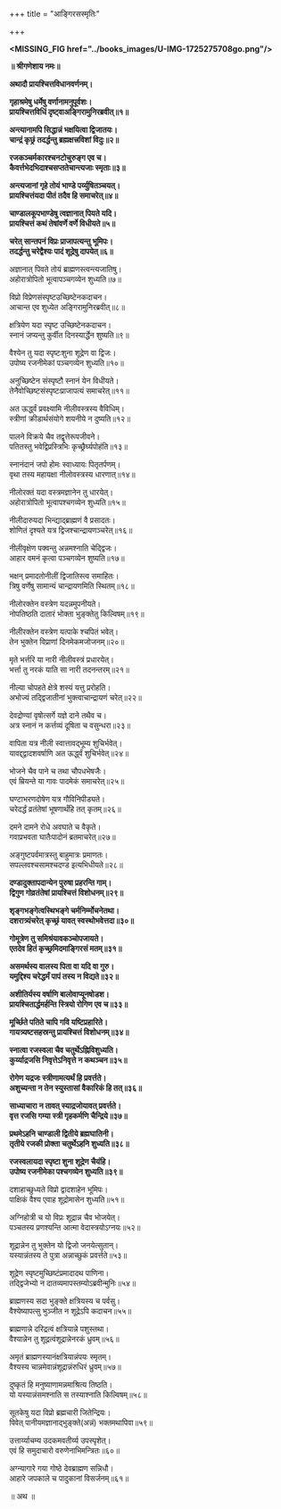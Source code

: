 +++
title = "आङ्गिरसस्मृतिः"

+++

**<MISSING_FIG href="../books_images/U-IMG-1725275708go.png"/>**  

**॥ श्रीगणेशाय नमः॥**

**अथादौ प्रायश्चित्तविधानवर्णनम्।**

**गृहाश्रमेषु धर्मेषु वर्णानामनुपूर्वशः।  
प्रायश्चित्तविधिं दृष्ट्वाअङ्गिरामुनिरब्रवीत्॥१॥**

**अन्त्यानामपि सिद्धान्नं भक्षयित्वा द्विजातयः।  
चान्द्रं कृछ्रं तदर्द्धन्तु ब्रह्मक्षत्त्रविशां विदुः॥२॥**

**रजकञ्चर्मकारश्चनटोचुरुङ्ग एव च।  
कैवर्त्तभेदभिदाश्चसप्ततेचान्त्यजाः स्मृताः॥३॥**

**अन्त्यजानां गृहे तोयं भाण्डे पर्य्युषितञ्चयत्।  
प्रायश्चित्तंयदा पीतं तदैव हि समाचरेत्॥४॥**

**चाण्डालकूपभाण्डेषु त्वज्ञानात् पियते यदि।  
प्रायश्चित्तं कथं तेषांवर्णे वर्णे विधीयते॥५॥**

**चरेत् सान्तपनं विप्रः प्राजापत्यन्तु भूमिपः।  
तदर्द्धन्तु चरेद्वैश्यः पादं शूद्रेषु दापयेत्॥६॥**

अज्ञानात् पिवते तोयं ब्राह्मणस्त्वन्त्यजातिषु।  
अहोरात्रोपितो भूत्वापञ्चगव्येन शुध्यति॥७॥

विप्रो विप्रेणसंस्पृष्टउच्छिष्टेनकदाचन।  
आचान्त एव शुध्येत अङ्गिरामुनिरब्रवीत्॥८॥

क्षत्रियेण यदा स्पृष्ट उच्छिष्टेनकदाचन।  
स्नानं जप्यन्तु कुर्वीत दिनस्यार्द्धेन शुष्यति॥९॥

वैश्येन तु यदा स्पृष्टःशुना शूद्रेण वा द्विजः।  
उपोष्य रजनीमेकां पञ्चगव्येन शुध्यति॥१०॥

अनुच्छिष्टेन संस्पृष्टौ स्नानं येन विधीयते।  
तेनैवोच्छिष्टसंस्पृष्टःप्राजापत्यं समाचरेत्॥११॥

अत ऊर्द्ध्वं प्रवक्ष्यामि नीलीवस्त्रस्य वैविधिम्।  
स्त्रीणां क्रीडार्थसंयोगे शयनीये न दुष्यति॥१२॥

पालने विक्रये चैव तद्वृत्तेरूपजीवने।  
पतितस्तु भवेद्विप्रस्त्रिभिः कृच्छ्रैर्घ्यपोहंति॥१३॥

स्नानंदानं जपो होमः स्वाध्यायः पितृतर्पणम्।  
वृथा तस्य महायक्षा नीलोवस्त्रस्य धारणात्॥१४॥

नीलोरक्तं यदा वस्त्रमज्ञानेन तु धारयेत्।  
अहोरात्रोपितो भूत्वापश्चगव्येन शुध्यति॥१५॥

नीलीदारुयदा भिन्द्याद्ब्राह्मणं वै प्रसादतः।  
शोणितं दृश्यते यत्र द्विजश्चान्द्रायणञ्चरेत्॥१६॥

नीलीवृक्षेण पक्वन्तु अन्नमश्नाति चेद्द्विजः।  
आहार वमनं कृत्वा पञ्चगव्येन शुष्यति॥१७॥

भक्षन् प्रमादतोनीलीं द्विजातिस्त्व समाहितः।  
त्रिषु वर्णेषु सामान्यं चान्द्रायणमिति स्थितम्॥१८॥

नीलोरक्तेन वस्त्रेण यदन्नमुपनीयते।  
नोपतिष्ठति दातारं भोक्ता भुङ्क्तेतु किल्विषम्॥१९॥

नीलीरक्तेन वस्त्रेण यत्पाके श्चपितं भवेत्।  
तेन भुक्तेन विप्राणां दिनमेकमजोजनम्॥२०॥

मृते भर्त्तरि या नारी नीलीवस्त्रं प्रधारयेत्।  
भर्त्ता तु नरकं याति सा नारी तदनन्तरम्॥२१॥

नील्या चोपहते क्षेत्रे शस्यं यत्तु प्ररोहति।  
अभोज्यं तद्द्विजातीनां भुक्त्वाचान्द्रायणं चरेत्॥२२॥

देवद्रोण्यां वृषोत्सर्गे यज्ञे दाने तथैव च।  
अत्र स्नानं न कर्त्तव्यं दूषिता च वसुन्धरा॥२३॥

वापिता यत्र नीली स्वात्तावद्भूम्य शुचिर्भवेत्।  
यावद्द्द्वादशवर्षाणि अत ऊर्द्ध्वं शुचिर्भवेत्॥२४॥

भोजने चैव पाने च तथा चौपधभेषजैः।  
एवं म्रियन्ते या गावः पादमेकं समाचरेत्॥२५॥

घण्टाभरणदोषेण यत्र गौविनिपीड्यते।  
चरेदर्द्धं व्रतंतेषां भूषणार्थंहि तत् कृतम्॥२६॥

दमने दामने रोधे अवघाते च वैकृते।  
गवाप्रभवता घातैःपादोनं ब्रतमाचरेत्॥२७॥

अङ्गुष्टपर्वमात्रस्तु बाहुमात्रः प्रमाणतः।  
सपल्लवश्चसामश्चदण्ड इत्यभिधीयते॥२८॥

**दण्डादुक्तापदान्येन पुरुषा प्रहरन्ति गाम्।  
द्विगुण गोव्रतंतेषां प्रायश्चित्तं विशोधनम्॥२९॥**

**शृङ्गभङ्गेत्वस्थिभङ्गे चर्मनिर्म्मोचनेतथा।  
दशरात्र्यंचरेत् कृच्छ्रं यावत् स्वस्थोभवेत्तदा॥३०॥**

**गोमूत्रेण तु समिश्रंयावकञ्चोपजायते।  
एतदेव हितं कृच्छ्रमिदमाङ्गिरसं मतम्॥३१॥**

**असमर्थस्य वालस्य पिता वा यदि वा गुरु।  
यमुद्दिश्य चरेद्धर्मं पापं तस्य न विद्यते॥३२॥**

**अशीतिर्यस्य वर्षाणि बालोवाप्यूनषोडश।  
प्रायश्चितार्द्धमर्हन्ति स्त्रियो रोगिण एव च॥३३॥**

**मूर्च्छिते पतिते चापि गवि यष्टिप्रहारिते।  
गायत्र्यष्टसहस्रन्तु प्रायश्चित्तं विशोधनम्॥३४॥**

**स्नात्वा रजस्वला चैव चतुर्थेऽह्निविशुध्यति।  
कुर्य्याद्रजसि निवृत्तेऽनिवृत्ते न कथञ्चन॥३५॥**

**रोगेण यद्रजः स्त्रीणामत्यर्थं हि प्रवर्त्तते।  
अशुच्यन्ता न तेन स्युस्तासां वैकारिकं हि तत्॥३६॥**

**साध्याचारा न तावत् स्याद्रजोयावत् प्रवर्त्तते।  
वृत्त रजसि गम्या स्त्री गृहकर्मणि चैन्द्रिये॥३७॥**

**प्रथमेऽहनि चाण्डाली द्वितीये ब्रह्मघातिनी।  
तृतीये रजकी प्रोक्ता चतुर्थेऽहनि शुध्यति॥३८॥**

**रजस्वलायदा स्पृष्टा शुना शूद्रेण चैयंहि।  
उपोष्य रजनीमेका पश्चगव्येन शुध्यति॥३९॥**

दशाहाच्छुध्यते विप्रो द्वादशाहेन भूमिपः।  
पाक्षिकं वैश्य एवाह शूद्रोमासेन शुध्यति॥५१॥

अग्निहोत्री च यो विप्रः शूद्रान्न चैव भोजयेत्।  
पञ्चतस्य प्रणश्यन्ति आत्मा वेदास्त्रयोऽग्नयः॥५२॥

शूद्रान्नेन तु भुक्तेन यो द्विजो जनयेत्सुतान्।  
यस्यान्नंतस्य ते पुत्रा अन्नाच्छुकं प्रवर्त्तते॥५३॥

शूद्रेण स्पृष्टमुच्छिष्टंप्रमादादथ पाणिना।  
तद्द्विजेभ्यो न दातव्यमापस्तम्योऽब्रवीन्मुनिः॥५४॥

ब्राह्मणस्य सदा भुङ्क्ते क्षत्रियस्य च पर्वसु।  
वैश्येष्यापत्सु भुञ्जीत न शूद्रेऽपि कदाचन॥५५॥

ब्राह्मणान्ने दरिद्रत्वं क्षत्रियान्ने पशुस्तथा।  
वैश्यान्नेन तु शूद्रत्वंशूद्रान्नेनरकं ध्रुवम्॥५६॥

अमृतं ब्राह्मणस्यानंक्षत्रियान्नंपयः स्मृतम्।  
वैश्यस्य चान्नमेवान्नंशूद्रान्नंरुधिरं ध्रुवम्॥५७॥

दुष्कृतं हि मनुष्याणामन्नमाश्रित्य तिष्ठति।  
यो यस्यान्नंसमश्नाति स तस्याश्नाति किल्विषम्॥५८॥

सूतकेषु यदा विप्रो ब्रह्मचारी जितेन्द्रियः।  
पिवेत् पानीयमज्ञानाद्भुङ्क्ते(अन्नं) भक्तमथापिवा॥५९॥

उत्तार्य्याचम्य उदकमवतीर्य्य उपस्पृशेत्।  
एवं हि समुदाचारो वरुणेनाभिमन्त्रितः॥६०॥

अग्न्यागारे गया गोष्ठे देवब्राह्मण सन्निधौ।  
आहारे जपकाले च पादुकानां विसर्जनम्॥६१॥

॥ अथ ॥
